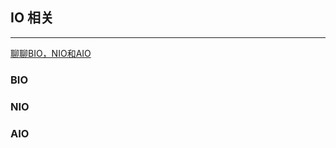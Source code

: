 
## IO 相关
---
[聊聊BIO，NIO和AIO](https://blog.csdn.net/lisha006/article/details/82856906)

### BIO

### NIO

### AIO
